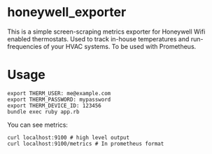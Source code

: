 # honeywell_exporter

This is a simple screen-scraping metrics exporter for Honeywell Wifi enabled thermostats.  Used to track in-house temperatures and run-frequencies of your HVAC systems.  To be used with Prometheus.

# Usage

```
export THERM_USER: me@example.com
export THERM_PASSWORD: mypassword
export THERM_DEVICE_ID: 123456
bundle exec ruby app.rb
```

You can see metrics:

```
curl localhost:9100 # high level output
curl localhost:9100/metrics # In prometheus format
```
